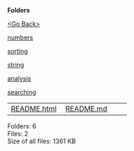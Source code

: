 **Folders**

[&lt;Go Back&gt;](../right.html)

[numbers](numbers/right.html)

[sorting](sorting/right.html)

[string](string/right.html)

[analysis](analysis/right.html)

[searching](searching/right.html)

<table><tbody><tr class="odd"><td><a href="README.html">README.html</a> </td><td><a href="README.md">README.md</a> </td><td></td><td></td></tr></tbody></table>

Folders: 6  
Files: 2  
Size of all files: 1361 KB

